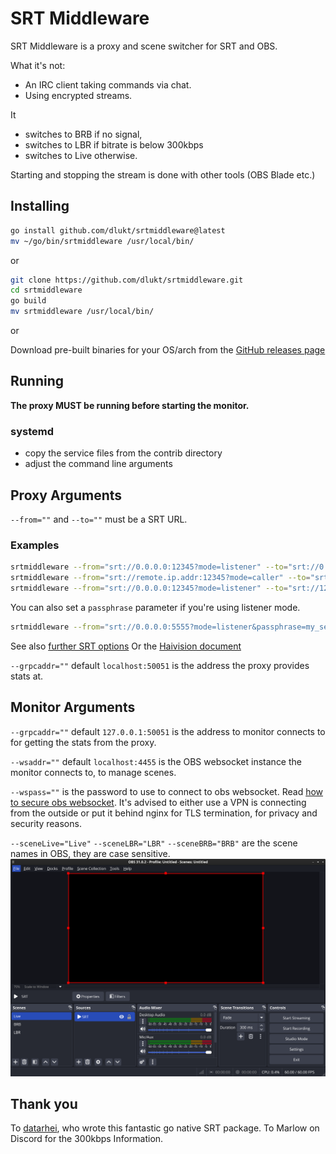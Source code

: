 # SRT Middleware
SRT Middleware is
a proxy and scene switcher for SRT and OBS.

What it's not:
- An IRC client taking commands via chat.
- Using encrypted streams.

It
- switches to BRB if no signal,
- switches to LBR if bitrate is below 300kbps
- switches to Live otherwise.

Starting and stopping the stream is done with other tools (OBS Blade etc.)

## Installing

```bash
go install github.com/dlukt/srtmiddleware@latest
mv ~/go/bin/srtmiddleware /usr/local/bin/
```

or

```bash
git clone https://github.com/dlukt/srtmiddleware.git
cd srtmiddleware
go build
mv srtmiddleware /usr/local/bin/
```

or

Download pre-built binaries for your OS/arch from the [GitHub releases page](https://github.com/dlukt/srtmiddleware/releases)
## Running
**The proxy MUST be running before starting the monitor.**

### systemd
- copy the service files from the contrib directory
- adjust the command line arguments

## Proxy Arguments
`--from=""` and `--to=""`
must be a SRT URL.
### Examples
```bash
srtmiddleware --from="srt://0.0.0.0:12345?mode=listener" --to="srt://0.0.0.0:23456?mode=listener"
srtmiddleware --from="srt://remote.ip.addr:12345?mode=caller" --to="srt://127.0.0.1:23456?mode=listener"
srtmiddleware --from="srt://0.0.0.0:12345?mode=listener" --to="srt://127.0.0.1:10080?mode=caller"
```
You can also set a `passphrase` parameter if you're using listener mode.
```bash
srtmiddleware --from="srt://0.0.0.0:5555?mode=listener&passphrase=my_secret" --to="srt://127.0.0.1:10080"
```
See also [further SRT options](https://github.com/datarhei/gosrt/blob/main/config.go)
Or the [Haivision document](https://github.com/Haivision/srt/blob/master/docs/apps/srt-live-transmit.md)


`--grpcaddr=""`
default `localhost:50051`
is the address the proxy provides stats at.

## Monitor Arguments
`--grpcaddr=""`
default `127.0.0.1:50051`
is the address to monitor connects to for getting the stats from the proxy.

`--wsaddr=""`
default `localhost:4455`
is the OBS websocket instance the monitor connects to, to manage scenes. 

`--wspass=""`
is the password to use to connect to obs websocket.
Read [how to secure obs websocket](https://blog.icod.de/2025/01/03/secure-obs-websocket-with-nginx/).
It's advised to either use a VPN is connecting from the outside or put it behind nginx for TLS termination, for privacy and security reasons.

`--sceneLive="Live"` `--sceneLBR="LBR"` `--sceneBRB="BRB"`
are the scene names in OBS, they are case sensitive.
![obs scenes image](assets/obs.png)

## Thank you

To [datarhei](https://github.com/datarhei), who wrote this fantastic go native SRT package.
To Marlow on Discord for the 300kbps Information.